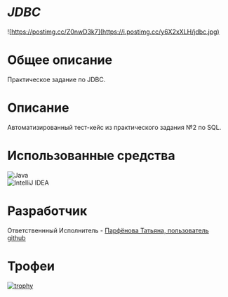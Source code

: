 # ***JDBC***   
![https://postimg.cc/Z0nwD3k7](https://i.postimg.cc/y6X2xXLH/jdbc.jpg)   
# **Общее описание**  
Практическое задание по JDBC.   
# **Описание**  
Автоматизированный тест-кейс из практического задания №2 по SQL.
# **Использованные средства**    
![Java](https://img.shields.io/badge/java-%23ED8B00.svg?style=for-the-badge&logo=openjdk&logoColor=white)   
![IntelliJ IDEA](https://img.shields.io/badge/IntelliJIDEA-000000.svg?style=for-the-badge&logo=intellij-idea&logoColor=white)   
# **Разработчик**  
Ответственнный Исполнитель - [Парфёнова Татьяна, пользователь github](https://github.com/7x7x49)   
# **Трофеи**  
[![trophy](https://github-profile-trophy.vercel.app/?username=ryo-ma)](https://github.com/ryo-ma/github-profile-trophy)
